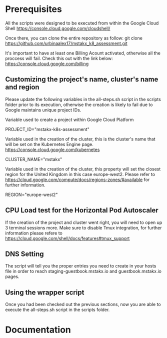 
# Prerequisites

All the scripts were designed to be executed from within the Google Cloud Shell
https://console.cloud.google.com/cloudshell/

Once there, you can clone the entire repository as follow:
git clone https://github.com/urbinaalex17/mstakx_k8_assessment.git

It's important to have at least one Billing Acount activated, otherwise all the proccess will fail.
Check this out with the link below:
https://console.cloud.google.com/billing


## Customizing the project's name, cluster's name and region

Please update the following variables in the all-steps.sh script in the scripts folder prior to its execution, otherwise the creation is likely to fail due to Google maintains unique project IDs.

Variable used to create a project within Google Cloud Platform

PROJECT_ID="mstakx-k8s-assessment"

Variable used in the creation of the cluster, this is the cluster's name that will be set on the Kubernetes Engine page. https://console.cloud.google.com/kubernetes

CLUSTER_NAME="mstakx"

Variable used in the creation of the cluster, this property will set the closest region for the United Kingdom in this case europe-west2. Please refer to https://cloud.google.com/compute/docs/regions-zones/#available for further information.

REGION="europe-west2"


## CPU Load test for the Horizontal Pod Autoscaler

If the creation of the project and cluster went right, you will need to open up 3 terminal sessions more. Make sure to disable Tmux integration, for further information please refere to https://cloud.google.com/shell/docs/features#tmux_support



## DNS Setting

The script will tell you the proper entries you need to create in your hosts file in order to reach staging-guestbook.mstakx.io and guestbook.mstakx.io pages.



## Using the wrapper script


Once you had been checked out the previous sections, now you are able to execute the all-steps.sh script in the scripts folder.


# Documentation


